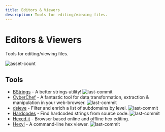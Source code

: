 ```yaml
---
title: Editors & Viewers
description: Tools for editing/viewing files.
---
```


# Editors & Viewers

Tools for editing/viewing files.

![asset-count](https://img.shields.io/badge/Tools%20%26%20Resources%20Available-6-757575?style=for-the-badge)


## Tools

* [BStrings](https://github.com/EricZimmerman/bstrings) - A better strings utility! ![last-commit](https://img.shields.io/github/last-commit/EricZimmerman/bstrings?style=flat)
* [CyberChef](https://github.com/mattnotmax/cyberchef-recipes) - A fantastic tool for data transformation, extraction & manipulation in your web-browser. ![last-commit](https://img.shields.io/github/last-commit/mattnotmax/cyberchef-recipes?style=flat)
* [dsieve](https://github.com/trickest/dsieve) - Filter and enrich a list of subdomains by level. ![last-commit](https://img.shields.io/github/last-commit/trickest/dsieve?style=flat)
* [Hardcodes](https://github.com/s0md3v/hardcodes) - Find hardcoded strings from source code. ![last-commit](https://img.shields.io/github/last-commit/s0md3v/hardcodes?style=flat)
* [Hexed.it](https://hexed.it/) - Browser based online and offline hex editing. 
* [Hexyl](https://github.com/sharkdp/hexyl) - A command-line hex viewer. ![last-commit](https://img.shields.io/github/last-commit/sharkdp/hexyl?style=flat)

